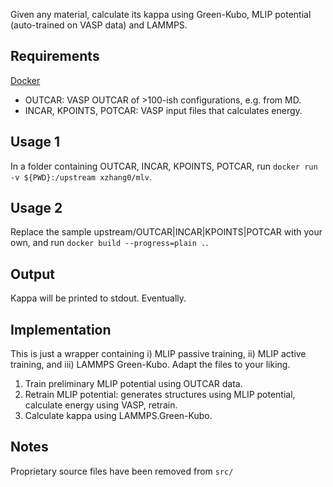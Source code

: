 Given any material, calculate its kappa using Green-Kubo, MLIP potential (auto-trained on VASP data) and LAMMPS.

## Requirements

[Docker](http://docker.com)

- OUTCAR: VASP OUTCAR of >100-ish configurations, e.g. from MD.
- INCAR, KPOINTS, POTCAR: VASP input files that calculates energy.

## Usage 1
In a folder containing OUTCAR, INCAR, KPOINTS, POTCAR, run `docker run -v ${PWD}:/upstream xzhang0/mlv`.

## Usage 2
Replace the sample upstream/OUTCAR|INCAR|KPOINTS|POTCAR with your own, and run `docker build --progress=plain .`.

## Output
Kappa will be printed to stdout. Eventually.

## Implementation
This is just a wrapper containing i) MLIP passive training, ii) MLIP active training, and iii) LAMMPS Green-Kubo. Adapt the files to your liking.

1. Train preliminary MLIP potential using OUTCAR data.
2. Retrain MLIP potential: generates structures using MLIP potential, calculate energy using VASP, retrain.
3. Calculate kappa using LAMMPS.Green-Kubo.

## Notes
Proprietary source files have been removed from `src/`
